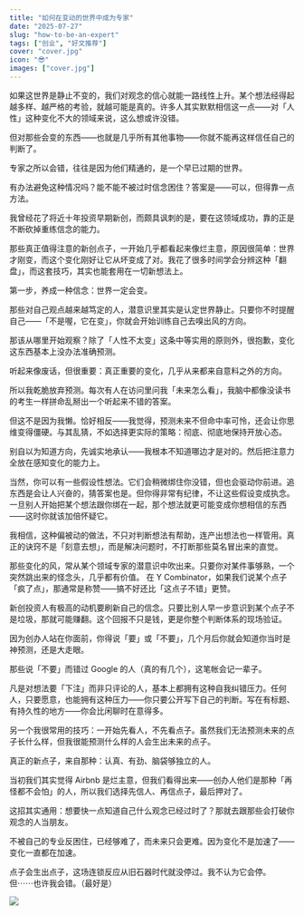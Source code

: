```yaml
---
title: "如何在变动的世界中成为专家"
date: "2025-07-27"
slug: "how-to-be-an-expert"
tags: ["创业", "好文推荐"]
cover: "cover.jpg"
icon: "😎"
images: ["cover.jpg"]
---
```

如果这世界是静止不变的，我们对观念的信心就能一路线性上升。某个想法经得起越多样、越严格的考验，就越可能是真的。许多人其实默默相信这一点——对「人性」这种变化不大的领域来说，这么想或许没错。



但对那些会变的东西——也就是几乎所有其他事物——你就不能再这样信任自己的判断了。



专家之所以会错，往往是因为他们精通的，是一个早已过期的世界。



有办法避免这种情况吗？能不能不被过时信念困住？答案是——可以，但得靠一点方法。



我曾经花了将近十年投资早期新创，而颇具讽刺的是，要在这领域成功，靠的正是不断砍掉重练信念的能力。



那些真正值得注意的新创点子，一开始几乎都看起来像烂主意，原因很简单：世界才刚变，而这个变化刚好让它从坏变成了对。我花了很多时间学会分辨这种「翻盘」，而这套技巧，其实也能套用在一切新想法上。



第一步，养成一种信念：世界一定会变。



那些对自己观点越来越笃定的人，潜意识里其实是认定世界静止。只要你不时提醒自己——「不是喔，它在变」，你就会开始训练自己去嗅出风的方向。



那该从哪里开始观察？除了「人性不太变」这条中等实用的原则外，很抱歉，变化这东西基本上没办法准确预测。



听起来像废话，但很重要：真正重要的变化，几乎从来都来自意料之外的方向。



所以我乾脆放弃预测。每次有人在访问里问我「未来怎么看」，我脑中都像没读书的考生一样拼命乱掰出一个听起来不错的答案。



但这不是因为我懒。恰好相反——我觉得，预测未来不但命中率可怜，还会让你思维变得僵硬。与其乱猜，不如选择更实际的策略：彻底、彻底地保持开放心态。



别自以为知道方向，先诚实地承认——我根本不知道哪边才是对的。然后把注意力全放在感知变化的能力上。



当然，你可以有一些假设性想法。它们会稍微绑住你没错，但也会驱动你前进。追东西是会让人兴奋的，猜答案也是。但你得非常有纪律，不让这些假设变成执念。
一旦别人开始把某个想法跟你绑在一起，那个想法就更可能变成你想相信的东西——这时你就该加倍怀疑它。



我相信，这种偏被动的做法，不只对判断想法有帮助，连产出想法也一样管用。真正的诀窍不是「刻意去想」，而是解决问题时，不打断那些莫名冒出来的直觉。



那些变化的风，常从某个领域专家的潜意识中吹出来。只要你对某件事够熟，一个突然跳出来的怪念头，几乎都有价值。
在 Y Combinator，如果我们说某个点子「疯了点」，那通常是称赞——搞不好还比「这点子不错」更赞。



新创投资人有极高的动机要刷新自己的信念。只要比别人早一步意识到某个点子不是垃圾，那就可能赚翻。这个回报不只是钱，更是你整个判断体系的现场验证。



因为创办人站在你面前，你得说「要」或「不要」，几个月后你就会知道你当时是神预测，还是大走眼。



那些说「不要」而错过 Google 的人（真的有几个），这笔帐会记一辈子。



凡是对想法要「下注」而非只评论的人，基本上都拥有这种自我纠错压力。任何人，只要愿意，也能拥有这种压力——你只要公开写下自己的判断。写在有标题、有持久性的地方——你会比闲聊时在意得多。



另一个我很常用的技巧：一开始先看人，不先看点子。虽然我们无法预测未来的点子长什么样，但我很能预测什么样的人会生出未来的点子。



真正的新点子，来自那种：认真、有劲、脑袋够独立的人。



当初我们其实觉得 Airbnb 是烂主意，但我们看得出来——创办人他们是那种「再怪都不会怕」的人，所以我们选择先信人、再信点子，最后押对了。



这招其实通用：想要快一点知道自己什么观念已经过时了？那就去跟那些会打破你观念的人当朋友。



不被自己的专业反困住，已经够难了，而未来只会更难。因为变化不是加速了——变化一直都在加速。



点子会生出点子，这场连锁反应从旧石器时代就没停过。我不认为它会停。
但⋯⋯也许我会错。（最好是）




![](https://prod-files-secure.s3.us-west-2.amazonaws.com/112d0858-5090-4d34-a606-b75eb8d65fd2/46476355-9cf3-4e99-9b7a-3531bc426380/1000202064.png?X-Amz-Algorithm=AWS4-HMAC-SHA256&X-Amz-Content-Sha256=UNSIGNED-PAYLOAD&X-Amz-Credential=ASIAZI2LB466TLKG7CPL%2F20250916%2Fus-west-2%2Fs3%2Faws4_request&X-Amz-Date=20250916T131031Z&X-Amz-Expires=3600&X-Amz-Security-Token=IQoJb3JpZ2luX2VjEBQaCXVzLXdlc3QtMiJGMEQCIHVfxhuawawEDQRDnVPP8KFFo6v%2FwVQ9B5z7vtSqDFqaAiBPyJcgnPa9E0dO1eMzueVHi5folrtWwTcGJ5yt3xydbCqIBAiN%2F%2F%2F%2F%2F%2F%2F%2F%2F%2F8BEAAaDDYzNzQyMzE4MzgwNSIMBr6pYiL4CS9biYJ%2FKtwDjq%2Fpd0RAlJ7I2aUqv7%2BZHdw3EyXs%2B7iHmV2dWCnfxE74gxPOKgeeiOeIqO5wu%2Ftgw6hH%2BzKIZSFNTkB4kYmM7x2qPgoWVHCZwF2iQ7n9o8lCXpzPqcv%2B%2Bv8W4zBLJYsWrJiR2SvBJ0T13cya%2F%2BndMCvlOG6LyKb37Me%2BpPzfe9eiHY%2F5ZI0AT8Z6F%2B%2Bq0kRQsdmTxv3aLhcGeafb2GuzPrHlaYqncr1G4sZmJodDDXElfxgGzsJiBZGZiGxaTF2a4HA8E%2FOVK9bGe%2BaR7QS9nUpenrwyUS8cRK8C4o5tf4dk8qnhGvWnezE%2FZxjr%2FVNz3y7YDd2CWDkd%2FZzPzk0WrORby10GfQ%2F1jxDjT8ZAemYaDYY6XZCuDLVtYD5jMRYOyNQwXcyRz9hS%2BZ%2FYMEnIgnGjllLGL%2Bn%2BC6PcqPZEQ52eWUBjK%2FyHoylfojeJTHddQ4vH1ApEa9Q0men5%2FA4X8dmnphdiQLfxdgygaxhNhkA5I5h82UnL3xAYrEbkFLzLNV6wUU2C7TK%2BpCPt8%2F14xtMakZNZzbgvO5wvzuzvAcjDk3NQpwxVCihEnWjsTEjm20klKFbGBNKODSxXkackH1g3qJRQF6KNycBIVvJbcAN8HiBrsO7FIbownyMwtaalxgY6pgHyVjnbVpusewIacaLEgoN4gnK4ZMlXsIOIAXvr36G1Nh%2B4b9ACV%2BFVkI7iFbwHukg234E%2Br4aN5FFLQllmn5cIzvtVwRbR4DyjFV7Uvieg2LNBjjS8wlZIYgKn3%2B4Ln%2FeiadTz96eH9YyO46UYyaCZiTSjvOAD4lz3RQpRsGBCv463FNlnl2jfhWW6MAqccsQ4TWQ%2FTfY0u1yO%2FzIkINuAsAizZ9bB&X-Amz-Signature=278f6866b96dce398f2e3b6f7f91486965cd49f293a1053b8c69b06ccdcde0b8&X-Amz-SignedHeaders=host&x-amz-checksum-mode=ENABLED&x-id=GetObject)

